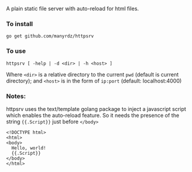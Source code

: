A plain static file server with auto-reload for html files.

### To install
`go get github.com/manyrdz/httpsrv`

### To use
`httpsrv [ -help | -d <dir> | -h <host> ]`

Where `<dir>` is a relative directory to the current `pwd` (default is current directory); and `<host>` is in the form of `ip:port` (default: localhost:4000)

### Notes:
httpsrv uses the text/template golang package to inject a javascript script which enables the auto-reload feature. So it needs the presence of the string `{{.Script}}` just before `</body>`
```
<!DOCTYPE html>
<html>
<body>
  Hello, world!
  {{.Script}}
</body>
</html>
```
